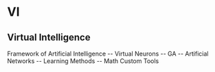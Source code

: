 # VI
Virtual Intelligence
----------------------
Framework of Artificial Intelligence 
-- Virtual Neurons
-- GA
-- Artificial Networks
-- Learning Methods
-- Math Custom Tools
